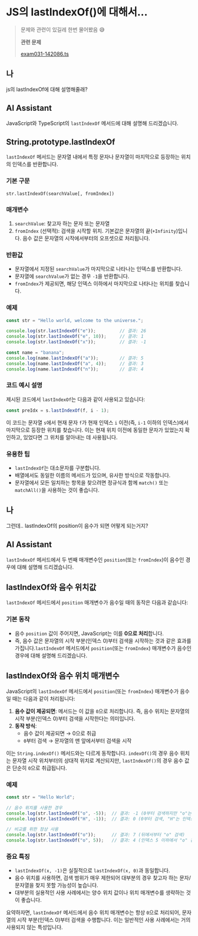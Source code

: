 # JS의 lastIndexOf()에 대해서...

> 문제와 관련이 있길레 한번 물어봤음 😅
>
> **관련 문제**
>
> [exam031-142086.ts](../src/ts/lv_1/exam031-142086.ts)



## 나

js의 lastIndexOf에 대해 설명해줄래?

## AI Assistant

JavaScript와 TypeScript의 `lastIndexOf` 메서드에 대해 설명해 드리겠습니다.

## String.prototype.lastIndexOf

`lastIndexOf` 메서드는 문자열 내에서 특정 문자나 문자열이 마지막으로 등장하는 위치의 인덱스를 반환합니다.

### 기본 구문

```
str.lastIndexOf(searchValue[, fromIndex])
```

### 매개변수

1. `searchValue`: 찾고자 하는 문자 또는 문자열
2. `fromIndex` (선택적): 검색을 시작할 위치. 기본값은 문자열의 끝(`+Infinity`)입니다. 음수 값은 문자열의 시작에서부터의 오프셋으로 처리됩니다.

### 반환값

- 문자열에서 지정된 `searchValue`가 마지막으로 나타나는 인덱스를 반환합니다.
- 문자열에 `searchValue`가 없는 경우 `-1`을 반환합니다.
- `fromIndex`가 제공되면, 해당 인덱스 이하에서 마지막으로 나타나는 위치를 찾습니다.

### 예제

```ts
const str = "Hello world, welcome to the universe.";

console.log(str.lastIndexOf("e"));         // 결과: 26
console.log(str.lastIndexOf("e", 10));     // 결과: 1
console.log(str.lastIndexOf("x"));         // 결과: -1

const name = "banana";
console.log(name.lastIndexOf("a"));        // 결과: 5
console.log(name.lastIndexOf("a", 4));     // 결과: 3
console.log(name.lastIndexOf("n"));        // 결과: 4
```

### 코드 예시 설명

제시된 코드에서 `lastIndexOf`는 다음과 같이 사용되고 있습니다:

```ts
const preIdx = s.lastIndexOf(f, i - 1);
```

이 코드는 문자열 `s`에서 현재 문자 `f`가 현재 인덱스 `i` 이전(즉, `i-1` 이하의 인덱스)에서 마지막으로 등장한 위치를 찾습니다. 이는 현재 위치 이전에 동일한 문자가 있었는지 확인하고, 있었다면 그 위치를 알아내는 데 사용됩니다.

### 유용한 팁

- `lastIndexOf`는 대소문자를 구분합니다.
- 배열에서도 동일한 이름의 메서드가 있으며, 유사한 방식으로 작동합니다.
- 문자열에서 모든 일치하는 항목을 찾으려면 정규식과 함께 `match()` 또는 `matchAll()`을 사용하는 것이 좋습니다.

## 나

그런데.. lastIndexOf의 position이 음수가 되면 어떻게 되는거지?

## AI Assistant

`lastIndexOf` 메서드에서 두 번째 매개변수인 `position`(또는 `fromIndex`)이 음수인 경우에 대해 설명해 드리겠습니다.

## lastIndexOf와 음수 위치값

`lastIndexOf` 메서드에서 `position` 매개변수가 음수일 때의 동작은 다음과 같습니다:

### 기본 동작

- 음수 `position` 값이 주어지면, JavaScript는 이를 **0으로 처리**합니다.
- 즉, 음수 값은 문자열의 시작 부분(인덱스 0)부터 검색을 시작하는 것과 같은 효과를 가집니다.`lastIndexOf` 메서드에서 `position`(또는 `fromIndex`) 매개변수가 음수인 경우에 대해 설명해 드리겠습니다.

## lastIndexOf와 음수 위치 매개변수

JavaScript의 `lastIndexOf` 메서드에서 `position`(또는 `fromIndex`) 매개변수가 음수일 때는 다음과 같이 처리됩니다:

1. **음수 값이 제공되면**: 메서드는 이 값을 `0`으로 처리합니다. 즉, 음수 위치는 문자열의 시작 부분(인덱스 0)부터 검색을 시작한다는 의미입니다.
2. **동작 방식**: 
   - 음수 값이 제공되면 → 0으로 취급
   - `0`부터 검색 → 문자열의 맨 앞에서부터 검색을 시작

이는 `String.indexOf()` 메서드와는 다르게 동작합니다. `indexOf()`의 경우 음수 위치는 문자열 시작 위치부터의 상대적 위치로 계산되지만, `lastIndexOf()`의 경우 음수 값은 단순히 `0`으로 취급됩니다.

### 예제

```ts
const str = "Hello World";

// 음수 위치를 사용한 경우
console.log(str.lastIndexOf("o", -5));  // 결과: -1 (0부터 검색하지만 "o"는 인덱스 4에 있음)
console.log(str.lastIndexOf("H", -1));  // 결과: 0 (0부터 검색, "H"는 인덱스 0에 있음)

// 비교를 위한 정상 사용
console.log(str.lastIndexOf("o"));      // 결과: 7 (뒤에서부터 "o" 검색)
console.log(str.lastIndexOf("o", 5));   // 결과: 4 (인덱스 5 이하에서 "o" 검색)
```

### 중요 특징

- `lastIndexOf(x, -1)`은 실질적으로 `lastIndexOf(x, 0)`과 동일합니다.
- 음수 위치를 사용하면, 검색 범위가 매우 제한되어 대부분의 경우 찾고자 하는 문자/문자열을 찾지 못할 가능성이 높습니다.
- 대부분의 실용적인 사용 사례에서는 양수 위치 값이나 위치 매개변수를 생략하는 것이 좋습니다.

요약하자면, `lastIndexOf` 메서드에서 음수 위치 매개변수는 항상 `0`으로 처리되어, 문자열의 시작 부분(인덱스 0)부터 검색을 수행합니다. 이는 일반적인 사용 사례에서는 거의 사용되지 않는 특성입니다.